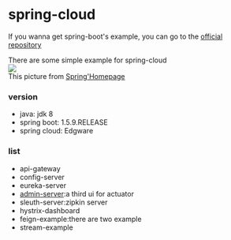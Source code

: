 # spring-cloud

If you wanna get spring-boot's example, you can go to the [official repository](https://github.com/spring-projects/spring-boot)    

There are some simple example for spring-cloud   
![](https://spring.io/img/homepage/diagram-distributed-systems.svg)    
This picture from [Spring'Homepage](https://spring.io/)   

### version 
- java: jdk 8
- spring boot: 1.5.9.RELEASE
- spring cloud: Edgware

### list
- api-gateway
- config-server
- eureka-server
- [admin-server](https://github.com/codecentric/spring-boot-admin):a third ui for actuator
- sleuth-server:zipkin server
- hystrix-dashboard
- feign-example:there are two example
- stream-example
